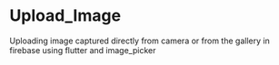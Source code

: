 # Upload_Image
Uploading image captured directly from camera or from the gallery in firebase using flutter and image_picker
